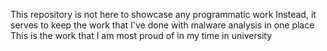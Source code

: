 This repository is not here to showcase any programmatic work
Instead, it serves to keep the work that I've done with malware analysis in one place
This is the work that I am most proud of in my time in university
